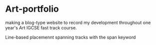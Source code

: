 # Art-portfolio

making a blog-type website to record my development throughout one year's Art IGCSE fast track course.

Line-based placemennt spanning tracks with the span keyword 